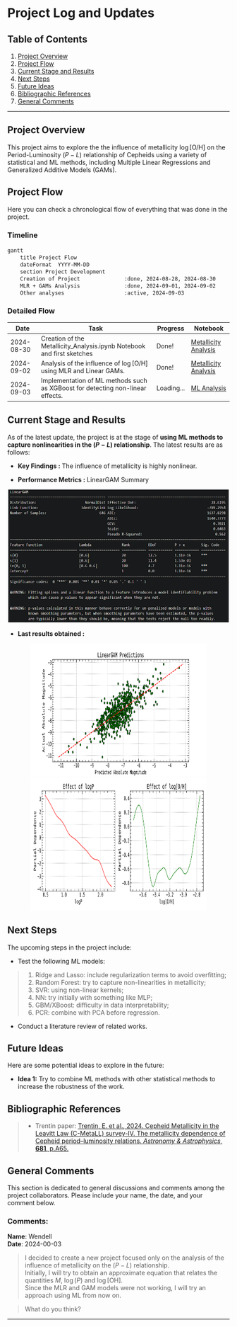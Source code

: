 # Project Log and Updates

## Table of Contents

1. [Project Overview](#project-overview)
2. [Project Flow](#project-flow)
3. [Current Stage and Results](#current-stage-and-results)
4. [Next Steps](#next-steps)
5. [Future Ideas](#future-ideas)
6. [Bibliographic References](#bibliographic-references)
7. [General Comments](#general-comments)

---

## Project Overview

This project aims to explore the the influence of metallicity $\log{\left[\text{O/H}\right]}$ on the Period-Luminosity $(P-L)$ relationship of Cepheids using a variety of statistical and ML methods, including Multiple Linear Regressions and Generalized Additive Models (GAMs).

## Project Flow

Here you can check a chronological flow of everything that was done in the project.

### Timeline

```mermaid
gantt
    title Project Flow
    dateFormat  YYYY-MM-DD
    section Project Development
    Creation of Project              :done, 2024-08-28, 2024-08-30
    MLR + GAMs Analysis              :done, 2024-09-01, 2024-09-02
    Other analyses                   :active, 2024-09-03
```

### Detailed Flow

| Date       | Task                                                                                                                           | Progress   | Notebook                                                                                                        |
| ---------- | ------------------------------------------------------------------------------------------------------------------------------ | ---------- | --------------------------------------------------------------------------------------------------------------- |
| 2024-08-30 | Creation of the Metallicity_Analysis.ipynb Notebook and first sketches                                                         | Done!      | [Metallicity Analysis](https://github.com/GabrielWendell/Cepheids_Projects/blob/main/Project_3/Notebooks/Metallicity_Analysis.ipynb) |
| 2024-09-02 | Analysis of the influence of $\log{\left[\text{O/H}\right]}$ using MLR and Linear GAMs.                                        | Done!      | [Metallicity Analysis](https://github.com/GabrielWendell/Cepheids_Projects/blob/main/Project_3/Notebooks/Metallicity_Analysis.ipynb) |
| 2024-09-03 | Implementation of ML methods such as XGBoost for detecting non-linear effects.                                                 | Loading... | [ML Analysis](https://github.com/GabrielWendell/Cepheids_Projects/blob/main/Project_3/Notebooks/ML_Analysis.ipynb) |



## Current Stage and Results

As of the latest update, the project is at the stage of **using ML methods to capture nonlinearities in the $(P-L)$ relationship**. The latest results are as follows:

- **Key Findings :** The influence of metallicity is highly nonlinear.

- **Performance Metrics :** LinearGAM Summary 
  
<p align = "center">
  <img src = "https://github.com/GabrielWendell/Cepheids_Projects/blob/main/Project_3/img/LinearGAM_Summary.png" alt = "LinearGAM Summary" width = "500" height = "300"/>
</p>

- **Last results obtained :**

<p align = "center">
  <img src = "https://github.com/GabrielWendell/Cepheids_Projects/blob/main/Project_3/Plots/LinearGAM_predictions.png" alt = "LinearGAM Predictions" width = "400" height = "300"/>
  <img src = "https://github.com/GabrielWendell/Cepheids_Projects/blob/main/Project_3/Plots/Effects_logP_logOH.png" alt = "Effects of logP and logO/H" width = "400" height = "300"/>
</p>

## Next Steps

The upcoming steps in the project include:

- Test the following ML models:
> 1. Ridge and Lasso: include regularization terms to avoid overfitting;
> 2. Random Forest: try to capture non-linearities in metallicity;
> 3. SVR: using non-linear kernels;
> 4. NN: try initially with something like MLP;
> 5. GBM/XBoost: difficulty in data interpretability;
> 6. PCR: combine with PCA before regression.

- Conduct a literature review of related works.

## Future Ideas

Here are some potential ideas to explore in the future:

- **Idea 1:** Try to combine ML methods with other statistical methods to increase the robustness of the work.

## Bibliographic References

> - Trentin paper: [Trentin, E. et al., 2024. Cepheid Metallicity in the Leavitt Law (C-MetaLL) survey-IV. The metallicity dependence of Cepheid period–luminosity relations. *Astronomy & Astrophysics*, **681**, p.A65.](https://www.aanda.org/articles/aa/full_html/2024/01/aa47195-23/aa47195-23.html)

## General Comments

This section is dedicated to general discussions and comments among the project collaborators. Please include your name, the date, and your comment below.

### Comments:

**Name**: Wendell  
**Date**: 2024-00-03  

> I decided to create a new project focused only on the analysis of the influence of metallicity on the $(P-L)$ relationship. \
> Initially, I will try to obtain an approximate equation that relates the quantities $M$, $\log{(P)}$ and $\log{\left[\text{OH}\right]}$. \
> Since the MLR and GAM models were not working, I will try an approach using ML from now on.

> What do you think?

---

